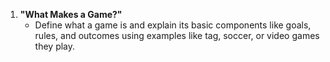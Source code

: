 1. **"What Makes a Game?"**
   - Define what a game is and explain its basic components like goals, rules, and outcomes using examples like tag, soccer, or video games they play.